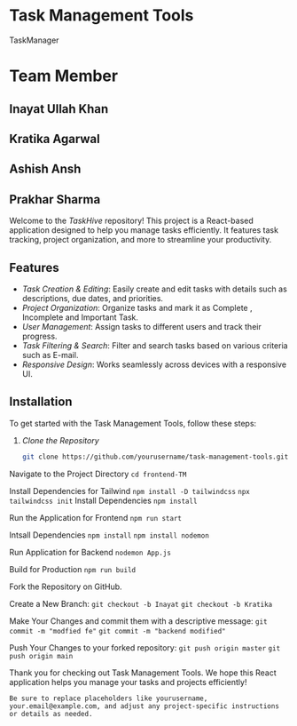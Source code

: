 # Task Management Tools
TaskManager
# Team Member
## Inayat Ullah Khan
## Kratika Agarwal
## Ashish Ansh
## Prakhar Sharma

Welcome to the *TaskHive* repository! This project is a React-based application designed to help you manage tasks efficiently. It features task tracking, project organization, and more to streamline your productivity.

## Features

- *Task Creation & Editing*: Easily create and edit tasks with details such as descriptions, due dates, and priorities.
- *Project Organization*: Organize tasks and mark it as Complete , Incomplete and Important Task.
- *User Management*: Assign tasks to different users and track their progress.
- *Task Filtering & Search*: Filter and search tasks based on various criteria such as E-mail.
- *Responsive Design*: Works seamlessly across devices with a responsive UI.

## Installation

To get started with the Task Management Tools, follow these steps:

1. *Clone the Repository*

   ```bash
   git clone https://github.com/yourusername/task-management-tools.git

Navigate to the Project Directory
`cd frontend-TM`

Install Dependencies for Tailwind
`npm install -D tailwindcss`
`npx tailwindcss init`
Install Dependencies
`npm install`

Run the Application for Frontend
`npm run start`

Intsall Dependencies 
`npm install`
`npm install nodemon`

Run Application for Backend
`nodemon App.js`

Build for Production
`npm run build`


Fork the Repository on GitHub.

Create a New Branch:
`git checkout -b Inayat`
`git checkout -b Kratika`



Make Your Changes and commit them with a descriptive message:
`git commit -m "modfied fe"`
`git commit -m "backend modified"`

Push Your Changes to your forked repository:
`git push origin master`
`git push origin main`


Thank you for checking out Task Management Tools. We hope this React application helps you manage your tasks and projects efficiently!


``Be sure to replace placeholders like yourusername, your.email@example.com, and adjust any project-specific instructions or details as needed.``
